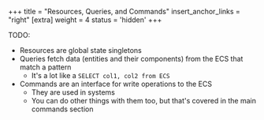 +++
title = "Resources, Queries, and Commands"
insert_anchor_links = "right"
[extra]
weight = 4
status = 'hidden'
+++

TODO:
- Resources are global state singletons
- Queries fetch data (entities and their components) from the ECS that match a pattern
	- It's a lot like a `SELECT col1, col2 from ECS`
- Commands are an interface for write operations to the ECS
	- They are used in systems
	- You can do other things with them too, but that's covered in the main commands section
